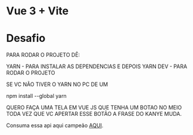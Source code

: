 # Vue 3 + Vite
# Desafio

PARA RODAR O PROJETO DÊ:

YARN - PARA INSTALAR AS DEPENDENCIAS 
E DEPOIS
YARN DEV - PARA RODAR O PROJETO

SE VC NÃO TIVER O YARN NO PC DE UM 

npm install --global yarn

QUERO FAÇA UMA TELA EM VUE JS QUE TENHA UM BOTAO NO MEIO
TODA VEZ QUE VC APERTAR ESSE BOTÃO A FRASE DO KANYE MUDA.

Consuma essa api aqui campeão [AQUI](https://api.kanye.rest/).

